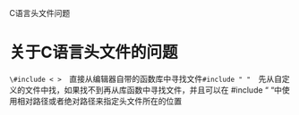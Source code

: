 C语言头文件问题

# 关于C语言头文件的问题

`\#include < >`　直接从编辑器自带的函数库中寻找文件`#include " "`　先从自定义的文件中找，如果找不到再从库函数中寻找文件，并且可以在 #include “ “中使用相对路径或者绝对路径来指定头文件所在的位置